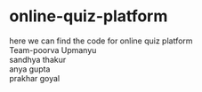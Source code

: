 # online-quiz-platform
here we can find the code for online quiz platform
<br>
Team-poorva Upmanyu<br>
       sandhya thakur<br>
       anya gupta<br>
       prakhar goyal<br>
       
